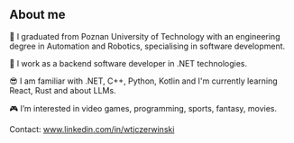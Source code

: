 ## About me 
🏫 I graduated from Poznan University of Technology with an engineering degree in Automation and Robotics, specialising in software development.

🏢 I work as a backend software developer in .NET technologies.

😎 I am familiar with .NET, C++, Python, Kotlin and I'm currently learning React, Rust and about LLMs.

🎮 I’m interested in video games, programming, sports, fantasy, movies.
 
Contact: www.linkedin.com/in/wtjczerwinski 

